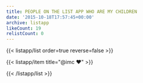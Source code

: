 ```yaml
---
title: PEOPLE ON THE LIST APP WHO ARE MY CHILDREN
date: '2015-10-18T17:57:45+00:00'
archive: listapp
likeCount: 19
relistCount: 0
---
```


<!--more-->

{{< listapp/list order=true reverse=false >}}

   {{< listapp/item title="@imc ❤️" >}}

{{< /listapp/list >}}
